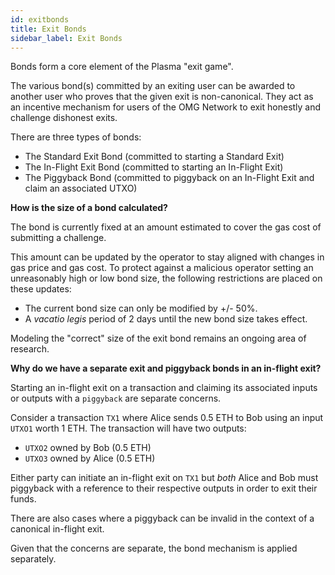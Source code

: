 ```yaml
---
id: exitbonds
title: Exit Bonds
sidebar_label: Exit Bonds
---
```


Bonds form a core element of the Plasma "exit game". 
 
The various bond(s) committed by an exiting user can be awarded to another user who proves that the given exit is non-canonical. They act as an incentive mechanism for users of the OMG Network to exit honestly and challenge dishonest exits. 
 
There are three types of bonds: 
 
* The Standard Exit Bond (committed to starting a Standard Exit)
* The In-Flight Exit Bond (committed to starting an In-Flight Exit)
* The Piggyback Bond (committed to piggyback on an In-Flight Exit and claim an associated UTXO)
 
**How is the size of a bond calculated?**
 
The bond is currently fixed at an amount estimated to cover the gas cost of submitting a challenge. 
 
This amount can be updated by the operator to stay aligned with changes in gas price and gas cost. To protect against a malicious operator setting an unreasonably high or low bond size, the following restrictions are placed on these updates: 
 
- The current bond size can only be modified by +/- 50%.
- A *vacatio legis* period of 2 days until the new bond size takes effect.
 
Modeling the "correct" size of the exit bond remains an ongoing area of research. 
 
**Why do we have a separate exit and piggyback bonds in an in-flight exit?** 
 
Starting an in-flight exit on a transaction and claiming its associated inputs or outputs with a `piggyback` are separate concerns. 
 
Consider a transaction `TX1` where Alice sends 0.5 ETH to Bob using an input `UTXO1` worth 1 ETH. The transaction will have two outputs: 
 
* `UTXO2` owned by Bob (0.5 ETH)
* `UTXO3` owned by Alice (0.5 ETH)
 
Either party can initiate an in-flight exit on `TX1` but *both* Alice and Bob must piggyback with a reference to their respective outputs in order to exit their funds.
 
There are also cases where a piggyback can be invalid in the context of a canonical in-flight exit.
 
Given that the concerns are separate, the bond mechanism is applied separately.